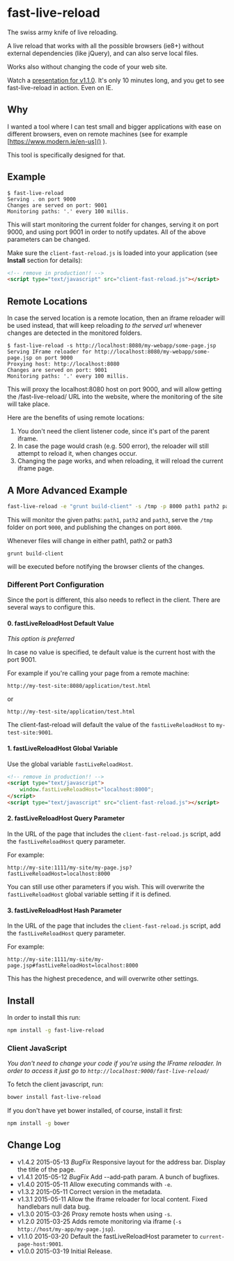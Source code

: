 # fast-live-reload
The swiss army knife of live reloading.

A live reload that works with all the possible browsers (ie8+)
without external dependencies (like jQuery), and can also serve
local files.

Works also without changing the code of your web site.

Watch a [presentation for v1.1.0](https://www.youtube.com/watch?v=VXN0rTAuMO4).
It's only 10 minutes long, and you get to see fast-live-reload in action. Even on IE.

## Why

I wanted a tool where I can test small and bigger applications with
ease on different browsers, even on remote machines (see for example
[https://www.modern.ie/en-us]() ).

This tool is specifically designed for that.

## Example
```
$ fast-live-reload
Serving . on port 9000
Changes are served on port: 9001
Monitoring paths: '.' every 100 millis.
```

This will start monitoring the current folder for changes,
serving it on port 9000, and using port 9001 in order to notify
updates. All of the above parameters can be changed.

Make sure the `client-fast-reload.js` is
loaded into your application (see **Install** section for details):

```html
<!-- remove in production!! -->
<script type="text/javascript" src="client-fast-reload.js"></script>
```

## Remote Locations

In case the served location is a remote location, then an iframe
reloader will be used instead, that will keep reloading _to the served
url_ whenever changes are detected in the monitored folders.

```
$ fast-live-reload -s http://localhost:8080/my-webapp/some-page.jsp
Serving IFrame reloader for http://localhost:8080/my-webapp/some-page.jsp on port 9000
Proxying host: http://localhost:8080
Changes are served on port: 9001
Monitoring paths: '.' every 100 millis.
```

This will proxy the localhost:8080 host on port 9000, and will allow getting
the /fast-live-reload/ URL into the website, where the monitoring of the site
will take place.

Here are the benefits of using remote locations:

1. You don't need the client listener code, since it's part of the parent iframe.
2. In case the page would crash (e.g. 500 error), the reloader will still attempt
    to reload it, when changes occur.
3. Changing the page works, and when reloading, it will reload the current iframe
    page.

## A More Advanced Example

```sh
fast-live-reload -e "grunt build-client" -s /tmp -p 8000 path1 path2 path3
```

This will monitor the given paths: `path1`, `path2` and `path3`, serve the `/tmp` folder
on port `9000`, and publishing the changes on port `8000`.

Whenever files will change in either path1, path2 or path3

```
grunt build-client
```

will be executed before notifying the browser clients of the changes.

### Different Port Configuration

Since the port is different, this also needs to reflect in the client.
There are several ways to configure this.

#### 0. fastLiveReloadHost Default Value

*This option is preferred*

In case no value is specified, te default value is the current host
with the port 9001.

For example if you're calling your page from a remote machine:
```
http://my-test-site:8080/application/test.html
```
or
```
http://my-test-site/application/test.html
```

The client-fast-reload will default the value of the `fastLiveReloadHost`
to `my-test-site:9001`.

#### 1. fastLiveReloadHost Global Variable

Use the global variable `fastLiveReloadHost`.

```html
<!-- remove in production!! -->
<script type="text/javascript">
    window.fastLiveReloadHost="localhost:8000";
</script>
<script type="text/javascript" src="client-fast-reload.js"></script>
```

#### 2. fastLiveReloadHost Query Parameter

In the URL of the page that includes the `client-fast-reload.js` script,
add the `fastLiveReloadHost` query parameter.

For example:
```
http://my-site:1111/my-site/my-page.jsp?fastLiveReloadHost=localhost:8000
```

You can still use other parameters if you wish. This will overwrite the
`fastLiveReloadHost` global variable setting if it is defined.

#### 3. fastLiveReloadHost Hash Parameter

In the URL of the page that includes the `client-fast-reload.js` script,
add the `fastLiveReloadHost` query parameter.

For example:
```
http://my-site:1111/my-site/my-page.jsp#fastLiveReloadHost=localhost:8000
```

This has the highest precedence, and will overwrite other settings.

## Install

In order to install this run:

```sh
npm install -g fast-live-reload
```

### Client JavaScript

_You don't need to change your code if you're using the IFrame reloader. In
order to access it just go to `http://localhost:9000/fast-live-reload/`_

To fetch the client javascript, run:

```sh
bower install fast-live-reload
```

If you don't have yet bower installed, of course, install it first:
```sh
npm install -g bower
```

## Change Log

* v1.4.2  2015-05-13  *BugFix* Responsive layout for the address bar. Display the title of the page.
* v1.4.1  2015-05-12  *BugFix* Add --add-path param. A bunch of bugfixes.
* v1.4.0  2015-05-11  Allow executing commands with `-e`.
* v1.3.2  2015-05-11  Correct version in the metadata.
* v1.3.1  2015-05-11  Allow the iframe reloader for local content. Fixed handlebars null data bug.
* v1.3.0  2015-03-26  Proxy remote hosts when using `-s`.
* v1.2.0  2015-03-25  Adds remote monitoring via iframe (`-s http://host/my-app/my-page.jsp`).
* v1.1.0  2015-03-20  Default the fastLiveReloadHost parameter to `current-page-host:9001`.
* v1.0.0  2015-03-19  Initial Release.

